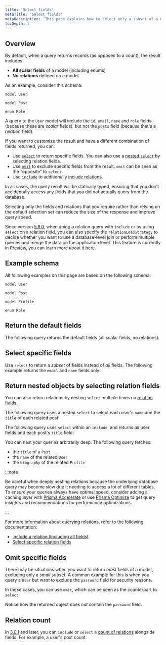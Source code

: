 ```yaml
---
title: 'Select fields'
metaTitle: 'Select fields'
metaDescription: 'This page explains how to select only a subset of a model''s fields and/or include relations ("eager loading") in a Prisma Client query.'
tocDepth: 3
---
```


## Overview

By default, when a query returns records (as opposed to a count), the result includes:

- **All scalar fields** of a model (including enums)
- **No relations** defined on a model

As an example, consider this schema:

```prisma
model User

model Post

enum Role
```

A query to the `User` model will include the `id`, `email`, `name` and `role` fields (because these are _scalar_ fields), but not the `posts` field (because that's a _relation_ field):

If you want to customize the result and have a different combination of fields returned, you can:

- Use [`select`](/orm/reference/prisma-client-reference#select) to return specific fields. You can also use a [nested `select`](/orm/prisma-client/queries/relation-queries#select-specific-fields-of-included-relations) by selecting relation fields.
- Use [`omit`](/orm/reference/prisma-client-reference#omit) to exclude specific fields from the result. `omit` can be seen as the "opposite" to `select`.
- Use [`include`](/orm/reference/prisma-client-reference#include) to additionally [include relations](/orm/prisma-client/queries/relation-queries#nested-reads).

In all cases, the query result will be statically typed, ensuring that you don't accidentally access any fields that you did not actually query from the database.

Selecting only the fields and relations that you require rather than relying on the default selection set can reduce the size of the response and improve query speed.

Since version [5.9.0](https://github.com/prisma/prisma/releases/tag/5.9.0), when doing a relation query with `include` or by using `select` on a relation field, you can also specify the `relationLoadStrategy` to decide whether you want to use a database-level join or perform multiple queries and merge the data on the application level. This feature is currently in [Preview](/orm/more/releases#preview), you can learn more about it [here](/orm/prisma-client/queries/relation-queries#relation-load-strategies-preview).

## Example schema

All following examples on this page are based on the following schema:

```prisma
model User

model Post

model Profile

enum Role
```

## Return the default fields

The following query returns the default fields (all scalar fields, no relations):

## Select specific fields

Use `select` to return a _subset_ of fields instead of _all_ fields. The following example returns the `email` and `name` fields only:

## Return nested objects by selecting relation fields

You can also return relations by nesting `select` multiple times on [relation fields](/orm/prisma-schema/data-model/relations#relation-fields).

The following query uses a nested `select` to select each user's `name` and the `title` of each related post:

The following query uses `select` within an `include`, and returns _all_ user fields and each post's `title` field:

You can nest your queries arbitrarily deep. The following query fetches:

- the `title` of a `Post`
- the `name` of the related `User`
- the `biography` of the related `Profile`

:::note

Be careful when deeply nesting relations because the underlying database query may become slow due it needing to access a lot of different tables. To ensure your queries always have optimal speed, consider adding a caching layer with [Prisma Accelerate](/accelerate) or use [Prisma Optimize](/optimize/) to get query insights and recommendations for performance optimizations.

:::

For more information about querying relations, refer to the following documentation:

- [Include a relation (including all fields)](/orm/prisma-client/queries/relation-queries#include-all-fields-for-a-specific-relation)
- [Select specific relation fields](/orm/prisma-client/queries/relation-queries#select-specific-fields-of-included-relations)

## Omit specific fields

There may be situations when you want to return _most_ fields of a model, excluding only a _small_ subset. A common example for this is when you query a `User` but want to exclude the `password` field for security reasons.

In these cases, you can use `omit`, which can be seen as the counterpart to `select`:

Notice how the returned object does _not_ contain the `password` field.

## Relation count

In [3.0.1](https://github.com/prisma/prisma/releases/3.0.1) and later, you can `include` or `select` a [count of relations](/orm/prisma-client/queries/aggregation-grouping-summarizing#count-relations) alongside fields. For example, a user's post count.
